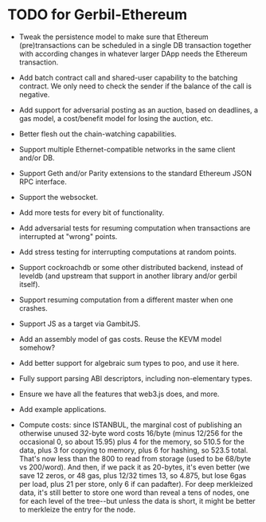 TODO for Gerbil-Ethereum
========================

* Tweak the persistence model to make sure that Ethereum (pre)transactions
  can be scheduled in a single DB transaction together with according changes
  in whatever larger DApp needs the Ethereum transaction.

* Add batch contract call and shared-user capability to the batching contract.
  We only need to check the sender if the balance of the call is negative.

* Add support for adversarial posting as an auction, based on deadlines, a gas model,
  a cost/benefit model for losing the auction, etc.

* Better flesh out the chain-watching capabilities.

* Support multiple Ethernet-compatible networks in the same client and/or DB.

* Support Geth and/or Parity extensions to the standard Ethereum JSON RPC interface.

* Support the websocket.

* Add more tests for every bit of functionality.

* Add adversarial tests for resuming computation when transactions are
  interrupted at "wrong" points.

* Add stress testing for interrupting computations at random points.

* Support cockroachdb or some other distributed backend, instead of leveldb
  (and upstream that support in another library and/or gerbil itself).

* Support resuming computation from a different master when one crashes.

* Support JS as a target via GambitJS.

* Add an assembly model of gas costs. Reuse the KEVM model somehow?

* Add better support for algebraic sum types to poo, and use it here.

* Fully support parsing ABI descriptors, including non-elementary types.

* Ensure we have all the features that web3.js does, and more.

* Add example applications.

* Compute costs: since ISTANBUL, the marginal cost of publishing an otherwise unused 32-byte word
  costs 16/byte (minus 12/256 for the occasional 0, so about 15.95) plus 4 for the memory,
  so 510.5 for the data, plus 3 for copying to memory, plus 6 for hashing, so 523.5 total.
  That's now less than the 800 to read from storage (used to be 68/byte vs 200/word).
  And then, if we pack it as 20-bytes, it's even better (we save 12 zeros, or 48 gas,
  plus 12/32 times 13, so 4.875, but lose 6gas per load, plus 21 per store, only 6 if can padafter).
  For deep merkleized data, it's still better to store one word than reveal a tens of nodes,
  one for each level of the tree--but unless the data is short, it might be better to merkleize
  the entry for the node.
